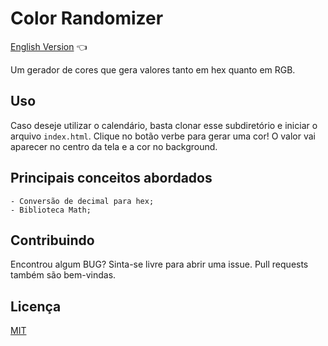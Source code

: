 # Color Randomizer

<a href="https://github.com/ItaloPussi/simpleProjectsJS/blob/master/calendar/colorRandomizer.md">English Version</a> 👈

Um gerador de cores que gera valores tanto em hex quanto em RGB.

## Uso

Caso deseje utilizar o calendário, basta clonar esse subdiretório e iniciar o arquivo ```index.html```. Clique no botão verbe para gerar uma cor! O valor vai aparecer no centro da tela e a cor no background.

## Principais conceitos abordados
	- Conversão de decimal para hex;
    - Biblioteca Math;

## Contribuindo
Encontrou algum BUG? Sinta-se livre para abrir uma issue. Pull requests também são bem-vindas.

## Licença
[MIT](https://choosealicense.com/licenses/mit/)
